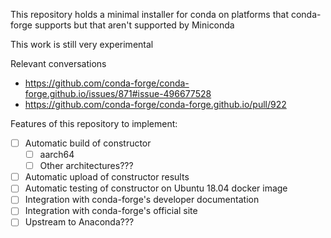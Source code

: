 This repository holds a minimal installer for conda on platforms that
conda-forge supports but that aren't supported by Miniconda


This work is still very experimental

Relevant conversations
* https://github.com/conda-forge/conda-forge.github.io/issues/871#issue-496677528
* https://github.com/conda-forge/conda-forge.github.io/pull/922


Features of this repository to implement:
- [ ] Automatic build of constructor
    - [ ] aarch64
    - [ ] Other architectures???
- [ ] Automatic upload of constructor results
- [ ] Automatic testing of constructor on Ubuntu 18.04 docker image
- [ ] Integration with conda-forge's developer documentation
- [ ] Integration with conda-forge's official site
- [ ] Upstream to Anaconda???
